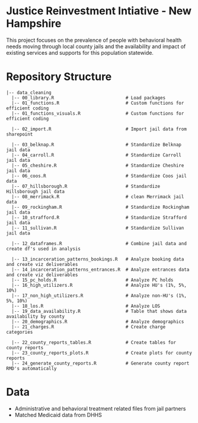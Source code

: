 # Justice Reinvestment Intiative - New Hampshire

This project focuses on the prevalence of people with behavioral health needs moving through local county jails and the availability and impact of existing services and supports for this population statewide.  

# Repository Structure

    |-- data_cleaning 
      |-- 00_library.R                           # Load packages
      |-- 01_functions.R                         # Custom functions for efficient coding
      |-- 01_functions_visuals.R                 # Custom functions for efficient coding

      |-- 02_import.R                            # Import jail data from sharepoint
      
      |-- 03_belknap.R                           # Standardize Belknap jail data 
      |-- 04_carroll.R                           # Standardize Carroll jail data 
      |-- 05_cheshire.R                          # Standardize Cheshire jail data 
      |-- 06_coos.R                              # Standardize Coos jail data 
      |-- 07_hillsborough.R                      # Standardize Hillsborough jail data 
      |-- 08_merrimack.R                         # clean Merrimack jail data 
      |-- 09_rockingham.R                        # Standardize Rockingham jail data 
      |-- 10_strafford.R                         # Standardize Strafford jail data 
      |-- 11_sullivan.R                          # Standardize Sullivan jail data
      
      |-- 12_dataframes.R                        # Combine jail data and create df's used in analysis
      
      |-- 13_incarceration_patterns_bookings.R   # Analyze booking data and create viz deliverables
      |-- 14_incarceration_patterns_entrances.R  # Analyze entrances data and create viz deliverables
      |-- 15_pc_holds.R                          # Analyze PC holds
      |-- 16_high_utilizers.R                    # Analyze HU's (1%, 5%, 10%)
      |-- 17_non_high_utilizers.R                # Analyze non-HU's (1%, 5%, 10%)
      |-- 18_los.R                               # Analyze LOS
      |-- 19_data_availability.R                 # Table that shows data availability by county
      |-- 20_demographics.R                      # Analyze demographics
      |-- 21_charges.R                           # Create charge categories
      
      |-- 22_county_reports_tables.R             # Create tables for county reports
      |-- 23_county_reports_plots.R              # Create plots for county reports
      |-- 24_generate_county_reports.R           # Generate county report RMD's automatically
      
# Data  

- Administrative and behavioral treatment related files from jail partners
- Matched Medicaid data from DHHS

